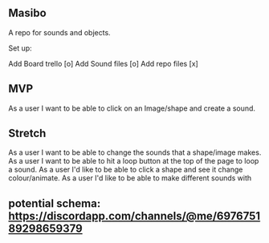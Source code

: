 
## Masibo

A repo for sounds and objects.

Set up:

Add Board trello  [o]
Add Sound files   [o]
Add repo files    [x]

## MVP

As a user I want to be able to click on an Image/shape and create a sound.



## Stretch

As a user I want to be able to change the sounds that a shape/image makes.
As a user I want to be able to hit a loop button at the top of the page to loop a sound.
As a user I'd like to be able to click a shape and see it change colour/animate.
As a user I'd like to be able to make different sounds with 




## potential schema: https://discordapp.com/channels/@me/697675189298659379
